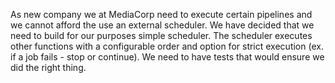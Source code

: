 As new company we at MediaCorp need to execute certain pipelines and we cannot afford the use an external scheduler.
We have decided that we need to build for our purposes simple scheduler. 
The scheduler executes other functions with a configurable order and option for strict execution (ex. if a job fails - stop or continue).
We need to have tests that would ensure we did the right thing.

